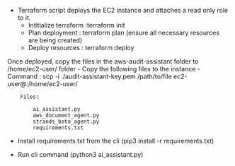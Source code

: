 - Terraform script deploys the EC2 instance and attaches a read only role to it.
    - Intitialize terraform :terraform init
    -  Plan deployment : terraform plan (ensure all necessary resources are being created)
    - Deploy resources : terraform deploy

Once deployed, copy the files in the aws-audit-assistant folder to /home/ec2-user/ folder
    - Copy the following files to the instance
        - Command : 
            scp -i ./audit-assistant-key.pem /path/to/file ec2-user@<instance public ip>:/home/ec2-user/

        Files:

            ai_assistant.py
            aws_document_agent.py
            strands_boto_agent.py
            requirements.txt

- Install requirements.txt from the cli (pip3 install -r requirements.txt)

- Run cli command (python3 ai_assistant.py)